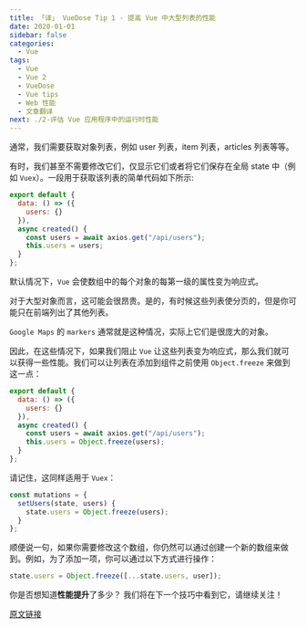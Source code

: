 ```yaml
---
title: 「译」 VueDose Tip 1 - 提高 Vue 中大型列表的性能
date: 2020-01-01
sidebar: false
categories:
  - Vue
tags:
  - Vue
  - Vue 2
  - VueDose
  - Vue tips
  - Web 性能
  - 文章翻译
next: ./2-评估 Vue 应用程序中的运行时性能
---
```


通常，我们需要获取对象列表，例如 user 列表，item 列表，articles 列表等等。

有时，我们甚至不需要修改它们，仅显示它们或者将它们保存在全局 state 中（例如 `Vuex`）。一段用于获取该列表的简单代码如下所示:

```js
export default {
  data: () => ({
    users: {}
  }),
  async created() {
    const users = await axios.get("/api/users");
    this.users = users;
  }
};
```

默认情况下，`Vue` 会使数组中的每个对象的每第一级的属性变为响应式。

对于大型对象而言，这可能会很昂贵。是的，有时候这些列表使分页的，但是你可能只在前端列出了其他列表。

`Google Maps` 的 `markers` 通常就是这种情况，实际上它们是很庞大的对象。

因此，在这些情况下，如果我们阻止 `Vue` 让这些列表变为响应式，那么我们就可以获得一些性能。我们可以让列表在添加到组件之前使用 `Object.freeze` 来做到这一点：

```js
export default {
  data: () => ({
    users: {}
  }),
  async created() {
    const users = await axios.get("/api/users");
    this.users = Object.freeze(users);
  }
};
```

请记住，这同样适用于 `Vuex`：

```js
const mutations = {
  setUsers(state, users) {
    state.users = Object.freeze(users);
  }
};
```

顺便说一句，如果你需要修改这个数组，你仍然可以通过创建一个新的数组来做到。例如，为了添加一项，你可以通过以下方式进行操作：

```js
state.users = Object.freeze([...state.users, user]);
```

你是否想知道**性能提升**了多少？ 我们将在下一个技巧中看到它，请继续关注！

[原文链接](https://vuedose.tips/tips/improve-performance-on-large-lists-in-vue-js/)
